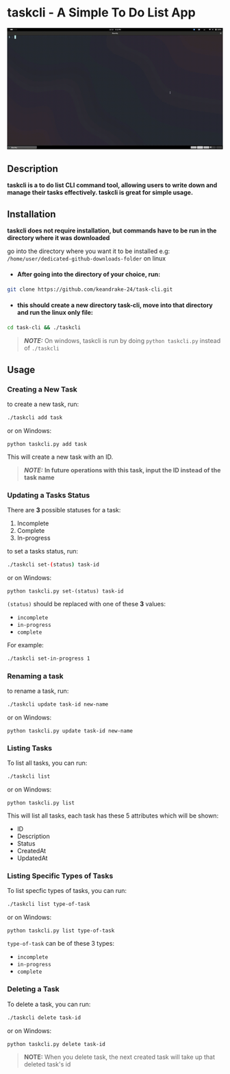 # taskcli - A Simple To Do List App

![Alt Text](https://github.com/keandrake-24/task-cli/blob/master/preview.gif)

## Description

**taskcli is a to do list CLI command tool, allowing users to write down and manage their tasks effectively. taskcli is great for simple usage.**

## Installation

**taskcli does not require installation, but commands have to be run in the directory where it was downloaded**



go into the directory where you want it to be installed e.g: `/home/user/dedicated-github-downloads-folder` on linux

* #### After going into the directory of your choice, run:

```bash
git clone https://github.com/keandrake-24/task-cli.git
```

* #### this should create a new directory task-cli, move into that directory and run the linux only file:

```bash
cd task-cli && ./taskcli
```

> **_NOTE:_**
> On windows, taskcli is run by doing `python taskcli.py` instead of `./taskcli`

## Usage

### Creating a New Task

to create a new task, run:
```bash
./taskcli add task
```
or on Windows:
```
python taskcli.py add task
```
This will create a new task with an ID.

> **_NOTE:_**
>  **In future operations with this task, input the ID instead of the task name**
> 
### Updating a Tasks Status

There are **3** possible statuses for a task:
1. Incomplete
2. Complete
3. In-progress

to set a tasks status, run:
```bash
./taskcli set-(status) task-id
```
or on Windows:
```
python taskcli.py set-(status) task-id
```
`(status)` should be replaced with one of these **3** values:
* `incomplete`
* `in-progress` 
* `complete` 

For example:
```bash
./taskcli set-in-progress 1
```

### Renaming a task

to rename a task, run:
```bash
./taskcli update task-id new-name
```
or on Windows:
```
python taskcli.py update task-id new-name
```

### Listing Tasks

To list all tasks, you can run:

```bash
./taskcli list
```
or on Windows:
```
python taskcli.py list
```

This will list all tasks, each task has these 5 attributes which will be shown:
* ID
* Description
* Status
* CreatedAt
* UpdatedAt

### Listing Specific Types of Tasks
  
To list specfic types of tasks, you can run:

```bash
./taskcli list type-of-task
```
or on Windows:
```
python taskcli.py list type-of-task
```

`type-of-task` can be of these 3 types:
* `incomplete`
* `in-progress` 
* `complete` 


### Deleting a Task

To delete a task, you can run:

```bash
./taskcli delete task-id
```
or on Windows:
```
python taskcli.py delete task-id
```

> **NOTE:** When you delete task, the next created task will take up that deleted task's id
